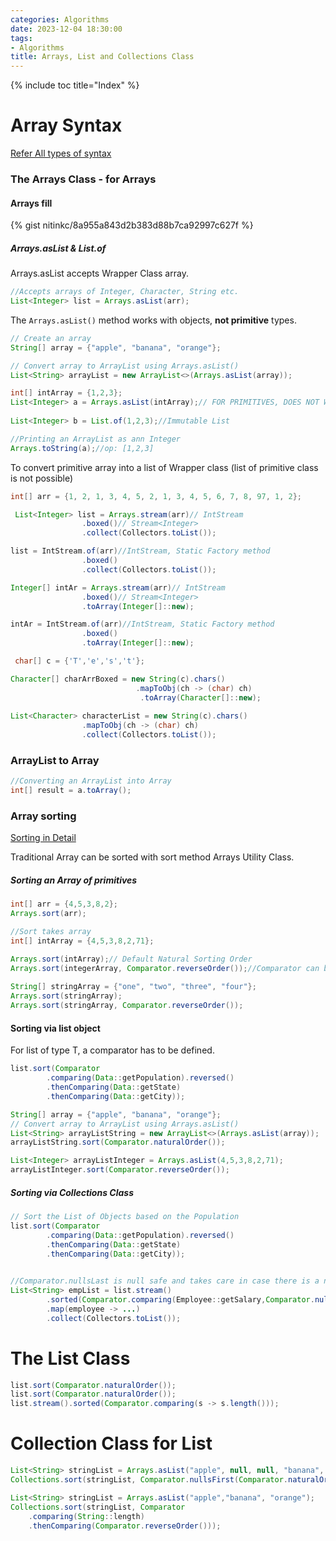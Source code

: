```yaml
---
categories: Algorithms
date: 2023-12-04 18:30:00
tags:
- Algorithms
title: Arrays, List and Collections Class
---
```


{% include toc title="Index" %}

# Array Syntax

[Refer All types of syntax](https://nitinkc.github.io/algorithms/array-syntax/)

### The Arrays Class - for Arrays

#### Arrays fill

{% gist nitinkc/8a955a843d2b383d88b7ca92997c627f %}

##### Arrays.asList & List.of

Arrays.asList accepts Wrapper Class array.

```java
//Accepts arrays of Integer, Character, String etc.
List<Integer> list = Arrays.asList(arr);
```

The `Arrays.asList()` method works with objects, **not primitive** types.

```java
// Create an array
String[] array = {"apple", "banana", "orange"};

// Convert array to ArrayList using Arrays.asList()
List<String> arrayList = new ArrayList<>(Arrays.asList(array));

int[] intArray = {1,2,3};
List<Integer> a = Arrays.asList(intArray);// FOR PRIMITIVES, DOES NOT WORK, change to INTEGER
        
List<Integer> b = List.of(1,2,3);//Immutable List

//Printing an ArrayList as ann Integer
Arrays.toString(a);//op: [1,2,3]
```

To convert primitive array into a list of Wrapper class (list of primitive class
is not possible)

```java
int[] arr = {1, 2, 1, 3, 4, 5, 2, 1, 3, 4, 5, 6, 7, 8, 97, 1, 2};

 List<Integer> list = Arrays.stream(arr)// IntStream
                .boxed()// Stream<Integer>
                .collect(Collectors.toList());

list = IntStream.of(arr)//IntStream, Static Factory method
                .boxed()
                .collect(Collectors.toList());

Integer[] intAr = Arrays.stream(arr)// IntStream
                .boxed()// Stream<Integer>
                .toArray(Integer[]::new);

intAr = IntStream.of(arr)//IntStream, Static Factory method
                .boxed()
                .toArray(Integer[]::new);
```

```java
 char[] c = {'T','e','s','t'};

Character[] charArrBoxed = new String(c).chars()
                            .mapToObj(ch -> (char) ch)
                             .toArray(Character[]::new);
        
List<Character> characterList = new String(c).chars()
                .mapToObj(ch -> (char) ch)
                .collect(Collectors.toList());
```

### ArrayList to Array

```java
//Converting an ArrayList into Array
int[] result = a.toArray();
```

### Array sorting

[Sorting in Detail](https://nitinkc.github.io/java/sorting/)

Traditional Array can be sorted with sort method Arrays Utility Class.

##### Sorting an Array of primitives

```java
int[] arr = {4,5,3,8,2};
Arrays.sort(arr);
```

```java
//Sort takes array
int[] intArray = {4,5,3,8,2,71};

Arrays.sort(intArray);// Default Natural Sorting Order
Arrays.sort(integerArray, Comparator.reverseOrder());//Comparator can be used with a CLASS - Reverse sorting
        
String[] stringArray = {"one", "two", "three", "four"};
Arrays.sort(stringArray);
Arrays.sort(stringArray, Comparator.reverseOrder());
```

#### Sorting via list object

For list of type T, a comparator has to be defined.

```java
list.sort(Comparator
        .comparing(Data::getPopulation).reversed()
        .thenComparing(Data::getState)
        .thenComparing(Data::getCity));
```

```java
String[] array = {"apple", "banana", "orange"};
// Convert array to ArrayList using Arrays.asList()
List<String> arrayListString = new ArrayList<>(Arrays.asList(array));
arrayListString.sort(Comparator.naturalOrder());

List<Integer> arrayListInteger = Arrays.asList(4,5,3,8,2,71);
arrayListInteger.sort(Comparator.reverseOrder());
```

##### Sorting via Collections Class

```java
// Sort the List of Objects based on the Population
list.sort(Comparator
        .comparing(Data::getPopulation).reversed()
        .thenComparing(Data::getState)
        .thenComparing(Data::getCity));
        

//Comparator.nullsLast is null safe and takes care in case there is a null.
List<String> empList = list.stream()
        .sorted(Comparator.comparing(Employee::getSalary,Comparator.nullsLast(Comparator.naturalOrder())))
        .map(employee -> ...)
        .collect(Collectors.toList());
```

# The List Class

```java
list.sort(Comparator.naturalOrder());
list.sort(Comparator.naturalOrder());
list.stream().sorted(Comparator.comparing(s -> s.length()));

```

# Collection Class for List

```java
List<String> stringList = Arrays.asList("apple", null, null, "banana", "orange");
Collections.sort(stringList, Comparator.nullsFirst(Comparator.naturalOrder()));

List<String> stringList = Arrays.asList("apple","banana", "orange");
Collections.sort(stringList, Comparator
    .comparing(String::length)
    .thenComparing(Comparator.reverseOrder()));
```